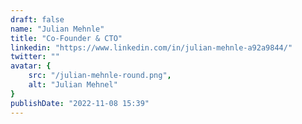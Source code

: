 ```yaml
---
draft: false
name: "Julian Mehnle"
title: "Co-Founder & CTO"
linkedin: "https://www.linkedin.com/in/julian-mehnle-a92a9844/"
twitter: ""
avatar: {
    src: "/julian-mehnle-round.png",
    alt: "Julian Mehnel"
}
publishDate: "2022-11-08 15:39"
---
```

